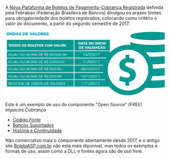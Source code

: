 A [Nova Plataforma de Boletos de Pagamento-Cobrança Registrada](https://portal.febraban.org.br/pagina/3150/1094/pt-br/servicos-novo-plataforma-boletos) definida pela Febraban (Federação Brasileira de Bancos) divulgou os prazos limites para obrigatoriedade dos boletos registrados, colocando como critério o valor do documento, a partir do segundo semestre de 2017:

![Prazos Boleto Registrado](https://raw.githubusercontent.com/impactro/Boleto-Test/master/DOC/PrazoRegistro.JPG)

Este é um exemplo de uso do componente "Open Source" (FREE) *Impactro.Cobrança*
* [Código Fonte](https://github.com/impactro/Impactro.Cobranca)
* [Bancos Suportados](https://github.com/impactro/Boleto-Test/wiki/Bancos-Suportados)
* [História e Continuidade](https://github.com/impactro/Boleto-Test/wiki/Continuidade)

Não comercializo mais o componente abertamente desde 2017, e o antigo site [BoletoASP.com.br](www.boletoasp.com.br) não está mais diponível, mas todos os exemplos e formas de uso, assim como a DLL e fontes agora são de uso livre.
